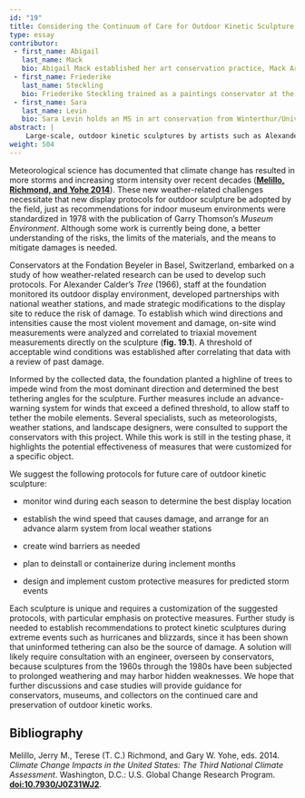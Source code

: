 ```yaml
---
id: "19"
title: Considering the Continuum of Care for Outdoor Kinetic Sculpture
type: essay
contributor:
 - first_name: Abigail
   last_name: Mack
   bio: Abigail Mack established her art conservation practice, Mack Art Conservation, in 2007 in New York’s Hudson Valley. She focuses on modern and contemporary art, with a specific interest in large-scale and monumental sculpture. Mack holds a BFA and an MA in art conservation from SUNY Buffalo State College. Mack is a contract conservator for the Getty Conservation Institute’s Outdoor Painted Sculpture Project.
 - first_name: Friederike
   last_name: Steckling
   bio: Friederike Steckling trained as a paintings conservator at the Conservation Center of New York University, where she received a Certificate of Advanced Study in Conservation and an MA in art history. She has been conservator at the Fondation Beyeler in Basel, Switzerland, since 2001, where she helped establish the conservation department. Steckling is responsible for the care of the classical modern collection and for conservation projects on works in various media.
 - first_name: Sara
   last_name: Levin
   bio: Sara Levin holds an MS in art conservation from Winterthur/University of Delaware. She is assistant objects conservator at Mack Art Conservation (New York), where she works on a range of modern and contemporary objects and sculpture. She is also a project objects conservator at the Brooklyn Museum in New York City and has worked at the Metropolitan Museum of Art, New York, and the Getty Villa.
abstract: |
    Large-scale, outdoor kinetic sculptures by artists such as Alexander Calder, George Rickey, and Pol Bury face new and formidable challenges from the effects of global climate change. Although the sculptures are well engineered, and many have been on continuous outdoor display for decades, more powerful and frequent storms brought about by climate change are creating both catastrophic and small-scale damage as well as increasing the overall rate of wear. Protocols need to be developed and implemented to address this rising threat. Innovative site-specific analysis and the implementation of protections by the Fondation Beyeler for Calder’s *Tree* (1966) present a possible model for long-term outdoor display of similar kinetic objects.
weight: 504
---
```


Meteorological science has documented that climate change has resulted in more storms and increasing storm intensity over recent decades ([**Melillo, Richmond, and Yohe 2014**](#bib)). These new weather-related challenges necessitate that new display protocols for outdoor sculpture be adopted by the field, just as recommendations for indoor museum environments were standardized in 1978 with the publication of Garry Thomson’s *Museum Environment*. Although some work is currently being done, a better understanding of the risks, the limits of the materials, and the means to mitigate damages is needed.

Conservators at the Fondation Beyeler in Basel, Switzerland, embarked on a study of how weather-related research can be used to develop such protocols. For Alexander Calder’s *Tree* (1966), staff at the foundation monitored its outdoor display environment, developed partnerships with national weather stations, and made strategic modifications to the display site to reduce the risk of damage. To establish which wind directions and intensities cause the most violent movement and damage, on-site wind measurements were analyzed and correlated to triaxial movement measurements directly on the sculpture (**fig. 19.1**). A threshold of acceptable wind conditions was established after correlating that data with a review of past damage.

Informed by the collected data, the foundation planted a highline of trees to impede wind from the most dominant direction and determined the best tethering angles for the sculpture. Further measures include an advance-warning system for winds that exceed a defined threshold, to allow staff to tether the mobile elements. Several specialists, such as meteorologists, weather stations, and landscape designers, were consulted to support the conservators with this project. While this work is still in the testing phase, it highlights the potential effectiveness of measures that were customized for a specific object.

We suggest the following protocols for future care of outdoor kinetic sculpture:

-   monitor wind during each season to determine the best display location

-   establish the wind speed that causes damage, and arrange for an advance alarm system from local weather stations

-   create wind barriers as needed

-   plan to deinstall or containerize during inclement months

-   design and implement custom protective measures for predicted storm events

Each sculpture is unique and requires a customization of the suggested protocols, with particular emphasis on protective measures. Further study is needed to establish recommendations to protect kinetic sculptures during extreme events such as hurricanes and blizzards, since it has been shown that uninformed tethering can also be the source of damage. A solution will likely require consultation with an engineer, overseen by conservators, because sculptures from the 1960s through the 1980s have been subjected to prolonged weathering and may harbor hidden weaknesses. We hope that further discussions and case studies will provide guidance for conservators, museums, and collectors on the continued care and preservation of outdoor kinetic works.

## Bibliography

Melillo, Jerry M., Terese (T. C.) Richmond, and Gary W. Yohe, eds. 2014.
*Climate Change Impacts in the United States: The Third National Climate
Assessment*. Washington, D.C.: U.S. Global Change Research Program.
[**doi:10.7930/J0Z31WJ2**](http://s3.amazonaws.com/nca2014/low/NCA3_Full_Report_0a_Front_Matter_LowRes.pdf?download=1).
